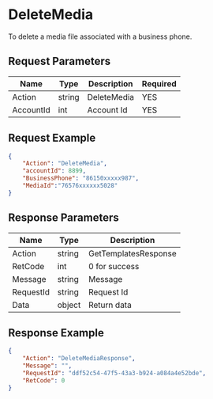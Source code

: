 # DeleteMedia
To delete a media file associated with a business phone.  
## Request Parameters
| Name      | Type   | Description | Required |
| --------- | ------ | ----------- | -------- |
| Action    | string | DeleteMedia | YES      |
| AccountId | int    | Account Id  | YES      |


## Request Example
```json
{
    "Action": "DeleteMedia",
    "accountId": 8899,
    "BusinessPhone": "86150xxxxx987",
    "MediaId":"76576xxxxxx5028"
}
```

## Response Parameters
| Name      | Type   | Description          |
| --------- | ------ | -------------------- |
| Action    | string | GetTemplatesResponse |
| RetCode   | int    | 0 for success        |
| Message   | string | Message              |
| RequestId | string | Request Id           |
| Data      | object | Return data          |



## Response Example
```json
{
    "Action": "DeleteMediaResponse",
    "Message": "",
    "RequestId": "ddf52c54-47f5-43a3-b924-a084a4e52bde",
    "RetCode": 0
}
```